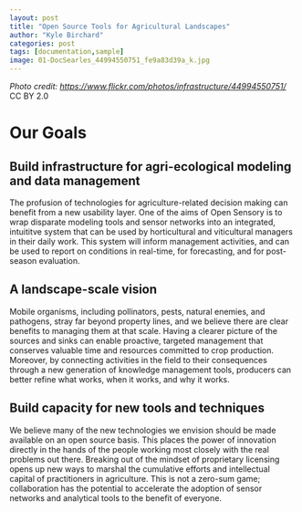 ```yaml
---
layout: post
title: "Open Source Tools for Agricultural Landscapes"
author: "Kyle Birchard"
categories: post
tags: [documentation,sample]
image: 01-DocSearles_44994550751_fe9a83d39a_k.jpg
---
```

*Photo credit: https://www.flickr.com/photos/infrastructure/44994550751/* CC BY 2.0

# Our Goals

## Build infrastructure for agri-ecological modeling and data management

The profusion of technologies for agriculture-related decision making can benefit from a new usability layer. One of the aims of Open Sensory is to wrap disparate modeling tools and sensor networks into an integrated, intuititve system that can be used by horticultural and viticultural managers in their daily work. This system will inform management activities, and can be used to report on conditions in real-time, for forecasting, and for post-season evaluation. 

## A landscape-scale vision

Mobile organisms, including pollinators, pests, natural enemies, and pathogens, stray far beyond property lines, and we believe there are clear benefits to managing them at that scale. Having a clearer picture of the sources and sinks can enable proactive, targeted management that conserves valuable time and resources committed to crop production. Moreover, by connecting activities in the field to their consequences through a new generation of knowledge management tools, producers can better refine what works, when it works, and why it works.

## Build capacity for new tools and techniques

We believe many of the new technologies we envision should be made available on an open source basis. This places the power of innovation directly in the hands of the people working most closely with the real problems out there. Breaking out of the mindset of proprietary licensing opens up new ways to marshal the cumulative efforts and intellectual capital of practitioners in agriculture. This is not a zero-sum game; collaboration has the potential to accelerate the adoption of sensor networks and analytical tools to the benefit of everyone.
